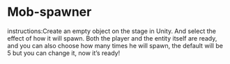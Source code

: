 # Mob-spawner
instructions:Create an empty object on the stage in Unity. And select the effect of how it will spawn. Both the player and the entity itself are ready, and you can also choose how many times he will spawn, the default will be 5 but you can change it, now it’s ready!
